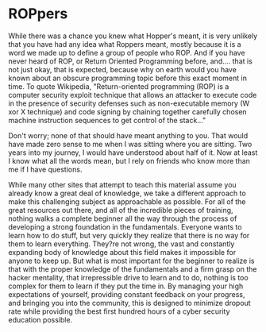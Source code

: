 #  ROPpers
While there was a chance you knew what Hopper's meant, it is very unlikely that you have had any idea what Roppers meant, mostly because it is a word we made up to define a group of people who ROP. And if you have never heard of ROP, or Return Oriented Programming before, and.... that is not just okay, that is expected, because why on earth would you have known about an obscure programming topic before this exact moment in time. To quote Wikipedia, "Return-oriented programming (ROP) is a computer security exploit technique that allows an attacker to execute code in the presence of security defenses such as non-executable memory (W xor X technique) and code signing by chaining together carefully chosen machine instruction sequences to get control of the stack..."

Don't worry; none of that should have meant anything to you. That would have made zero sense to me when I was sitting where you are sitting. Two years into my journey, I would have understood about half of it. Now at least I know what all the words mean, but I rely on friends who know more than me if I have questions.

While many other sites that attempt to teach this material assume you already know a great deal of knowledge, we take a different approach to make this challenging subject as approachable as possible. For all of the great resources out there, and all of the incredible pieces of training, nothing walks a complete beginner all the way through the process of developing a strong foundation in the fundamentals. Everyone wants to learn how to do stuff, but very quickly they realize that there is no way for them to learn everything. They?re not wrong, the vast and constantly expanding body of knowledge about this field makes it impossible for anyone to keep up. But what is most important for the beginner to realize is that with the proper knowledge of the fundamentals and a firm grasp on the hacker mentality, that irrepressible drive to learn and to do, nothing is too complex for them to learn if they put the time in. By managing your high expectations of yourself, providing constant feedback on your progress, and bringing you into the community, this is designed to minimize dropout rate while providing the best first hundred hours of a cyber security education possible.
